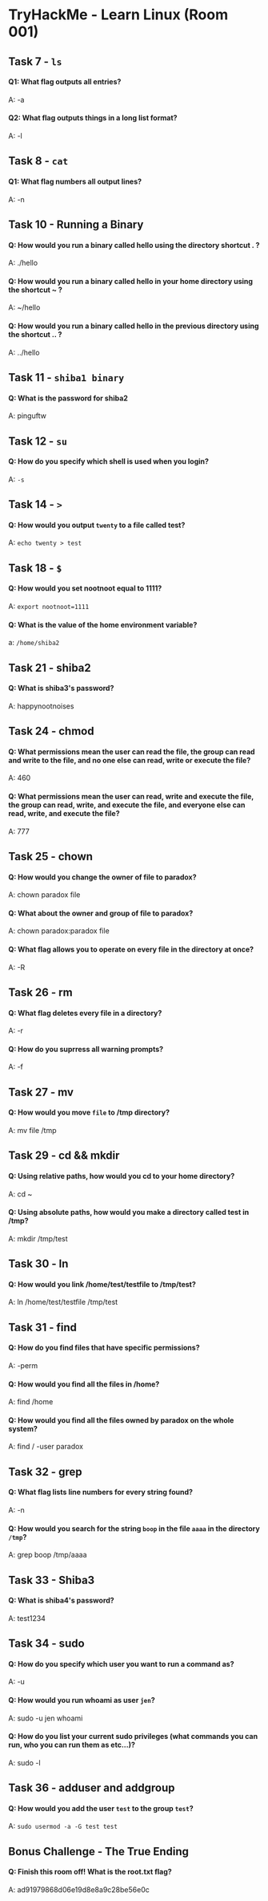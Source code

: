 #  TryHackMe - Learn Linux (Room 001)

## Task 7 - `ls`

#### Q1: What flag outputs all entries?

A: -a

#### Q2: What flag outputs things in a long list format?

A: -l

## Task 8 - `cat`

#### Q1: What flag numbers all output lines?

A: -n

## Task 10 - Running a  Binary

#### Q: How would you run a binary called hello using the directory shortcut . ?

A: ./hello

#### Q: How would you run a binary called hello in your home directory using the shortcut ~ ?

A: ~/hello

#### Q: How would you run a binary called hello in the previous directory using the shortcut .. ?

A: ../hello

## Task 11 - `shiba1 binary`

#### Q: What is the password for shiba2

A: pinguftw

## Task 12 - `su`

#### Q: How do you specify which shell is used when you login?

A: `-s`

## Task 14 - `>`

#### Q: How would you output `twenty` to a file called test?

A: `echo twenty > test`

## Task 18 - `$`

#### Q: How would you set nootnoot equal to 1111?

A: `export nootnoot=1111`

#### Q: What is the value of the home environment variable?

a: `/home/shiba2`

## Task 21 - shiba2

#### Q: What is shiba3's password?

A: happynootnoises

## Task 24 - chmod

#### Q: What permissions mean the user can read the file, the group can read and write to the file, and no one else can read, write or execute the file?

A: 460

#### Q: What permissions mean the user can read, write and execute the file, the group can read, write, and execute the file, and everyone else can read, write, and execute the file?

A: 777

## Task 25 - chown

#### Q: How would you change the owner of file to paradox?

A: chown paradox file

#### Q: What about the owner and group of file to paradox?

A: chown paradox:paradox file

#### Q: What flag allows you to operate on every file in the directory at once?

A: -R

## Task 26 - rm

#### Q: What flag deletes every file in a directory?

A: -r 

#### Q: How do you suprress all warning prompts?

A: -f

## Task 27 - mv

#### Q: How would you move `file` to /tmp directory?

A: mv file /tmp

## Task 29 - cd && mkdir

#### Q: Using relative paths, how would you cd to your home directory?

A: cd ~

#### Q: Using absolute paths, how would you make a directory called test in /tmp?

A: mkdir /tmp/test

## Task 30 - ln

#### Q: How would you link /home/test/testfile to /tmp/test?

A: ln /home/test/testfile /tmp/test

## Task 31 - find

#### Q: How do you find files that have specific permissions?

A: -perm

#### Q: How would you find all the files in /home?

A: find /home

#### Q: How would you find all the files owned by paradox on the whole system?

A: find / -user paradox

## Task 32 - grep

#### Q: What flag lists line numbers for every string found?

A: -n

#### Q: How would you search for the string `boop` in the file `aaaa` in the directory `/tmp`?

A: grep boop /tmp/aaaa

## Task 33 - Shiba3

#### Q: What is shiba4's password?

A: test1234

## Task 34 - sudo

#### Q: How do you specify which user you want to run a command as?

A: -u

#### Q: How would you run whoami as user `jen`?

A: sudo -u jen whoami

#### Q: How do you list your current sudo privileges (what commands you can run, who you can run them as etc...)?

A: sudo -l

## Task 36 - adduser and addgroup

#### Q: How would you add the user `test` to the group `test`?

A: `sudo usermod -a -G test test`

## Bonus Challenge - The True Ending

#### Q: Finish this room off! What is the root.txt flag?

A: ad91979868d06e19d8e8a9c28be56e0c